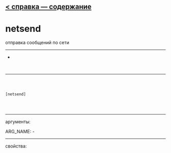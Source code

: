 [< справка — содержание](index.html)
---

# netsend


отправка сообщений по сети

---

-
<br>


---


```



[netsend]


            
```

---
аргументы:

ARG_NAME: -<br>

---
свойства:


